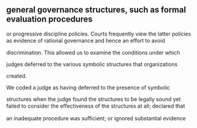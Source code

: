 ## general governance structures, such as formal evaluation procedures

or progressive discipline policies. Courts frequently view the latter policies as evidence of rational governance and hence an eﬀort to avoid

discrimination. This allowed us to examine the conditions under which

judges deferred to the various symbolic structures that organizations

created.

We coded a judge as having deferred to the presence of symbolic

structures when the judge found the structures to be legally sound yet failed to consider the eﬀectiveness of the structures at all; declared that

an inadequate procedure was suﬃcient; or ignored substantial evidence